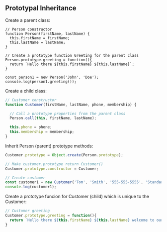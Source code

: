## Prototypal Inheritance
Create a parent class:
```javascrit
// Person constructor
function Person(firstName, lastName) {
  this.firstName = firstName;
  this.lastName = lastName;
}

// Create a prototype function Greeting for the parent class
Person.prototype.greeting = function(){
  return `Hello there ${this.firstName} ${this.lastName}`;
}

const person1 = new Person('John', 'Doe');
console.log(person1.greeting());
```
Create a child class:
```javascript
// Customer constructor
function Customer(firstName, lastName, phone, membership) {

  // Call a prototype properties from the parent class
  Person.call(this, firstName, lastName);

  this.phone = phone;
  this.membership = membership;
}
```
Inherit Person (parent) prototype methods:
```javascript
Customer.prototype = Object.create(Person.prototype);

// Make customer.prototype return Customer()
Customer.prototype.constructor = Customer;

// Create customer
const customer1 = new Customer('Tom', 'Smith', '555-555-5555', 'Standard');
console.log(customer1);
```
Create a prototype funcion for Customer (child) which is unique to the Customer:
```javascript
// Customer greeting
Customer.prototype.greeting = function(){
  return `Hello there ${this.firstName} ${this.lastName} welcome to our company`;
}
```
